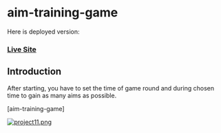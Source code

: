 # aim-training-game




Here is deployed version:
### [Live Site](https://aim-training-game.netlify.app/)

## Introduction

After starting, you have to set the time of game round and during chosen time to gain as many aims as possible.

[aim-training-game]


[![project11.png](https://i.postimg.cc/pdDHfwMs/project11.png)](https://postimg.cc/bGNW8FJn)
